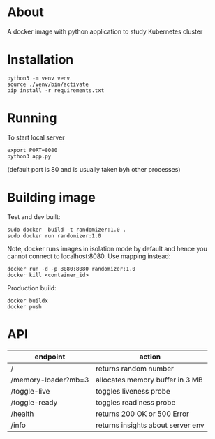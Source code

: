 # About
A docker image with python application to study Kubernetes cluster

# Installation


```shell
python3 -m venv venv
source ./venv/bin/activate
pip install -r requirements.txt
```

# Running

To start local server
```shell
export PORT=8080
python3 app.py
```

(default port is 80 and is usually taken byh other processes)

# Building image

Test and dev built:

```shell
sudo docker  build -t randomizer:1.0 .
sudo docker run randomizer:1.0
```
Note, docker runs images in isolation mode by default and hence you cannot connect to localhost:8080. Use mapping instead:

```shell
docker run -d -p 8080:8080 randomizer:1.0
docker kill <container_id>
```

Production build:

```shell
docker buildx 
docker push
```

# API
| endpoint            | action                            |   
|---------------------|-----------------------------------|
 | /                   | returns random number             |
| /memory-loader?mb=3 | allocates memory buffer in 3 MB   |
| /toggle-live        | toggles liveness probe            |
| /toggle-ready       | toggles readiness probe           |
| /health             | returns 200 OK or 500 Error       |
| /info               | returns insights about server env |





